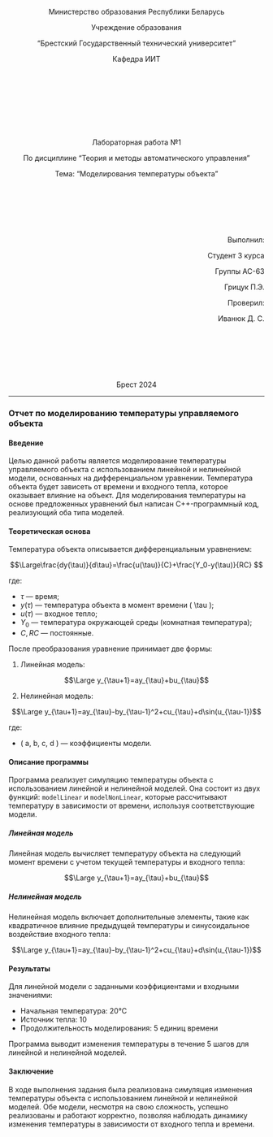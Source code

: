 <p align="center"> Министерство образования Республики Беларусь</p>
<p align="center">Учреждение образования</p>
<p align="center">“Брестский Государственный технический университет”</p>
<p align="center">Кафедра ИИТ</p>
<br><br><br><br><br><br><br>
<p align="center">Лабораторная работа №1</p>
<p align="center">По дисциплине “Теория и методы автоматического управления”</p>
<p align="center">Тема: “Моделирования температуры объекта”</p>
<br><br><br><br><br>
<p align="right">Выполнил:</p>
<p align="right">Студент 3 курса</p>
<p align="right">Группы АС-63</p>
<p align="right">Грицук П.Э.</p>
<p align="right">Проверил:</p>
<p align="right">Иванюк Д. С.</p>
<br><br><br><br><br>
<p align="center">Брест 2024</p>

---

### Отчет по моделированию температуры управляемого объекта

#### Введение
Целью данной работы является моделирование температуры управляемого объекта с использованием линейной и нелинейной модели, основанных на дифференциальном уравнении. Температура объекта будет зависеть от времени и входного тепла, которое оказывает влияние на объект. Для моделирования температуры на основе предложенных уравнений был написан C++-программный код, реализующий оба типа моделей.

#### Теоретическая основа

Температура объекта описывается дифференциальным уравнением:

$$\Large\frac{dy(\tau)}{d\tau}=\frac{u(\tau)}{C}+\frac{Y_0-y(\tau)}{RC} $$

где:
- $\tau$ — время;
- $y(\tau)$ — температура объекта в момент времени \( \tau \);
- $u(\tau)$ — входное тепло;
- $Y_0$ — температура окружающей среды (комнатная температура);
- $C,RC$ — постоянные.

После преобразования уравнение принимает две формы:

1. Линейная модель:

$$\Large y_{\tau+1}=ay_{\tau}+bu_{\tau}$$

2. Нелинейная модель:

$$\Large y_{\tau+1}=ay_{\tau}-by_{\tau-1}^2+cu_{\tau}+d\sin(u_{\tau-1})$$

где:
- \( a, b, c, d \) — коэффициенты модели.

#### Описание программы

Программа реализует симуляцию температуры объекта с использованием линейной и нелинейной моделей. Она состоит из двух функций: `modelLinear` и `modelNonLinear`, которые рассчитывают температуру в зависимости от времени, используя соответствующие модели.

##### Линейная модель
Линейная модель вычисляет температуру объекта на следующий момент времени с учетом текущей температуры и входного тепла:

$$\Large y_{\tau+1}=ay_{\tau}+bu_{\tau}$$

##### Нелинейная модель
Нелинейная модель включает дополнительные элементы, такие как квадратичное влияние предыдущей температуры и синусоидальное воздействие входного тепла:

$$\Large y_{\tau+1}=ay_{\tau}-by_{\tau-1}^2+cu_{\tau}+d\sin(u_{\tau-1})$$

#### Результаты

Для линейной модели с заданными коэффициентами и входными значениями:

- Начальная температура: 20°C
- Источник тепла: 10
- Продолжительность моделирования: 5 единиц времени

Программа выводит изменения температуры в течение 5 шагов для линейной и нелинейной моделей.

#### Заключение

В ходе выполнения задания была реализована симуляция изменения температуры объекта с использованием линейной и нелинейной моделей. Обе модели, несмотря на свою сложность, успешно реализованы и работают корректно, позволяя наблюдать динамику изменения температуры в зависимости от входного тепла и времени.